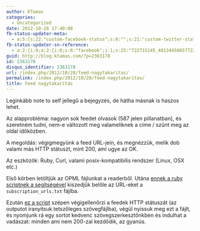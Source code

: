 ```yaml
---
author: KTamas
categories:
  - Uncategorized
date: 2012-10-28 17:40:08
fb-status-updater-meta:
  - a:5:{s:22:"custom-facebook-status";s:0:"";s:21:"custom-twitter-status";s:0:"";s:7:"fb-push";s:1:"1";s:7:"tw-push";s:1:"1";s:4:"push";s:1:"1";}
fb-status-updater-sn-reference:
  - a:2:{i:0;a:2:{i:0;s:8:"facebook";i:1;s:25:"722715145_481344588577220";}i:1;a:2:{i:0;s:7:"twitter";i:1;s:19:"2.6259464331579E+17";}}
guid: http://blog.ktamas.com/?p=2363178
id: 2363178
disqus_identifier: 2363178
url: /index.php/2012/10/28/feed-nagytakaritas/
permalink: /index.php/2012/10/28/feed-nagytakaritas/
title: Feed nagytakarítás
---
```


Leginkább note to self jellegű a bejegyzés, de hátha másnak is haszos lehet.

Az alapprobléma: nagyon sok feedet olvasok (587 jelen pillanatban), és szeretném tudni, nem-e változott meg valameliknek a címe / szűnt meg az oldal időközben.

A megoldás: végigmegyünk a feed URL-jein, és megnézzük, melik dob valami más HTTP státuszt, mint 200, ami ugye az OK.

Az eszközök: Ruby, Curl, valami posix-kompatibilis rendszer (Linux, OSX etc.)

Első körben letöltjük az OPML fájlunkat a readerből. Utána [ennek a ruby scriptnek a segítségével](https://gist.github.com/d2b82556b4c9bc5baddd) kiszedjük belőle az URL-eket a `subscription_urls.txt` fájlba.

Ezután [ez a script](https://gist.github.com/1ab093f30e4f6ad748f1) szépen végigellenőrzi a feedek HTTP státuszát (az outputot iranyitsuk tetszőleges szövegfájlba), végül nyissuk meg ezt a fájlt, és nyomjunk rá egy sortot kedvenc szövegszerkesztőnkben és indulhat a vadászat: minden ami nem 200-zal kezdődik, az gyanús.
